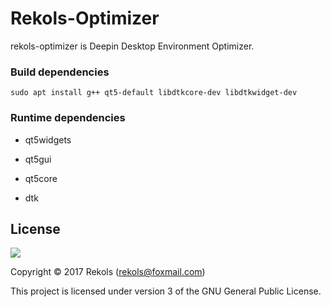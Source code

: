 # Rekols-Optimizer

rekols-optimizer is Deepin Desktop Environment Optimizer.

### Build dependencies

`sudo apt install g++ qt5-default libdtkcore-dev libdtkwidget-dev`

### Runtime dependencies

* qt5widgets

* qt5gui

* qt5core

* dtk


## License

![](http://www.gnu.org/graphics/gplv3-127x51.png)

Copyright © 2017 Rekols (rekols@foxmail.com)

This project is licensed under version 3 of the GNU General Public License.
